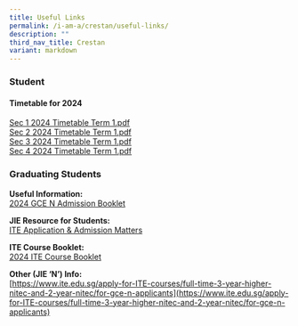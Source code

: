 ```yaml
---
title: Useful Links
permalink: /i-am-a/crestan/useful-links/
description: ""
third_nav_title: Crestan
variant: markdown
---
```

### Student

#### Timetable for 2024

[Sec 1 2024 Timetable Term 1.pdf](/files/2024_timetable_sec1_term1.pdf) <br>
[Sec 2 2024 Timetable Term 1.pdf](/files/2024_timetable_sec2_term1.pdf)<br>
[Sec 3 2024 Timetable Term 1.pdf](/files/2024_timetable_sec3_term1.pdf)<br>
[Sec 4 2024 Timetable Term 1.pdf](/files/2024_timetable_sec4_term1.pdf)




### Graduating Students


**Useful Information:**<br>
[2024 GCE N Admission Booklet](/files/2024_gce_n_admission_booklet.pdf)

**JIE Resource for Students:**<br>
[ITE Application &amp; Admission Matters](/files/2023_jie_resources_v2.pdf)

**ITE Course Booklet:**<br>
[2024 ITE Course Booklet](/files/2024_ite_course_booklet.pdf)

**Other (JIE ‘N’) Info:**<br>
[https://www.ite.edu.sg/apply-for-ITE-courses/full-time-3-year-higher-nitec-and-2-year-nitec/for-gce-n-applicants](https://www.ite.edu.sg/apply-for-ITE-courses/full-time-3-year-higher-nitec-and-2-year-nitec/for-gce-n-applicants)